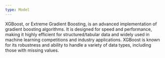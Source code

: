 ```yaml
---
type: Model
---
```


XGBoost, or Extreme Gradient Boosting, is an advanced implementation of gradient boosting algorithms. It is designed for speed and performance, making it highly efficient for structured/tabular data and widely used in machine learning competitions and industry applications. XGBoost is known for its robustness and ability to handle a variety of data types, including those with missing values.